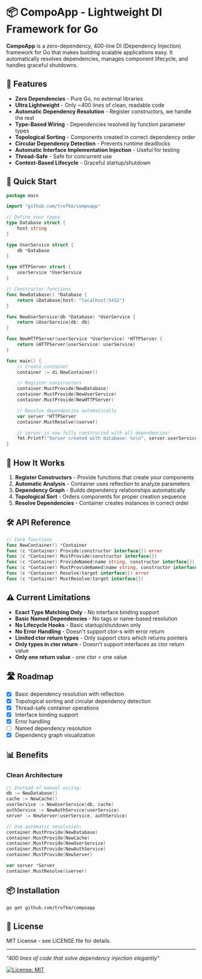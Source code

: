 # 📦 CompoApp - Lightweight DI Framework for Go

**CompoApp** is a zero-dependency, 400-line DI (Dependency Injection) framework for Go that makes building scalable applications easy. It automatically resolves dependencies, manages component lifecycle, and handles graceful shutdowns.

## 🌟 Features

- **Zero Dependencies** - Pure Go, no external libraries
- **Ultra Lightweight** - Only ~400 lines of clean, readable code
- **Automatic Dependency Resolution** - Register constructors, we handle the rest
- **Type-Based Wiring** - Dependencies resolved by function parameter types
- **Topological Sorting** - Components created in correct dependency order
- **Circular Dependency Detection** - Prevents runtime deadlocks
- **Automatic Interface Implementation Injection** - Useful for testing
- **Thread-Safe** - Safe for concurrent use
- **Context-Based Lifecycle** - Graceful startup/shutdown

## 🚀 Quick Start

```go
package main

import "github.com/trofkm/compoapp"

// Define your types
type Database struct {
    host string
}

type UserService struct {
    db *Database
}

type HTTPServer struct {
    userService *UserService
}

// Constructor functions
func NewDatabase() *Database {
    return &Database{host: "localhost:5432"}
}

func NewUserService(db *Database) *UserService {
    return &UserService{db: db}
}

func NewHTTPServer(userService *UserService) *HTTPServer {
    return &HTTPServer{userService: userService}
}

func main() {
    // Create container
    container := di.NewContainer()

    // Register constructors
    container.MustProvide(NewDatabase)
    container.MustProvide(NewUserService)
    container.MustProvide(NewHTTPServer)

    // Resolve dependencies automatically
    var server *HTTPServer
    container.MustResolve(&server)

    // server is now fully constructed with all dependencies!
    fmt.Printf("Server created with database: %s\n", server.userService.db.host)
}
```

## 🎯 How It Works

1. **Register Constructors** - Provide functions that create your components
2. **Automatic Analysis** - Container uses reflection to analyze parameters
3. **Dependency Graph** - Builds dependency relationships automatically
4. **Topological Sort** - Orders components for proper creation sequence
5. **Resolve Dependencies** - Container creates instances in correct order

## 🛠️ API Reference

```go
// Core functions
func NewContainer() *Container
func (c *Container) Provide(constructor interface{}) error
func (c *Container) MustProvide(constructor interface{})
func (c *Container) ProvideNamed(name string, constructor interface{}) error
func (c *Container) MustProvideNamed(name string, constructor interface{}) error
func (c *Container) Resolve(target interface{}) error
func (c *Container) MustResolve(target interface{})
```

## ⚠️ Current Limitations

- **Exact Type Matching Only** - No interface binding support
- **Basic Named Dependencies** - No tags or name-based resolution
- **No Lifecycle Hooks** - Basic startup/shutdown only
- **No Error Handling** - Doesn't support ctor-s with error return
- **Limited ctor return types** - Only support ctors which returns pointers
- **Only types in ctor return** - Doesn't support interfaces as ctor return value
- **Only one return value** - one ctor = one value

## 🛣️ Roadmap

- [x] Basic dependency resolution with reflection
- [x] Topological sorting and circular dependency detection
- [x] Thread-safe container operations
- [x] Interface binding support
- [x] Error handling
- [ ] Named dependency resolution
- [x] Dependency graph visualization

## 📊 Benefits

### Clean Architecture
```go
// Instead of manual wiring:
db := NewDatabase()
cache := NewCache()
userService := NewUserService(db, cache)
authService := NewAuthService(userService)
server := NewServer(userService, authService)

// Use automatic resolution:
container.MustProvide(NewDatabase)
container.MustProvide(NewCache)
container.MustProvide(NewUserService)
container.MustProvide(NewAuthService)
container.MustProvide(NewServer)

var server *Server
container.MustResolve(&server)
```

## 📦 Installation

```bash
go get github.com/trofkm/compoapp
```

## 📄 License

MIT License - see LICENSE file for details.

---

*"400 lines of code that solve dependency injection elegantly"*

[![License: MIT](https://img.shields.io/badge/License-MIT-yellow.svg)](LICENSE)
